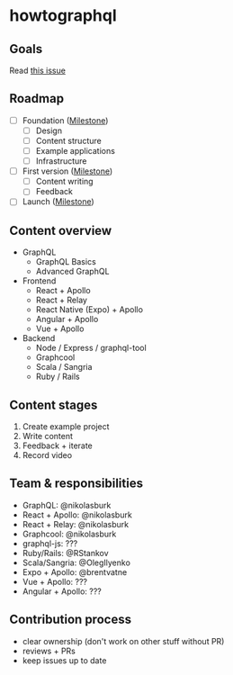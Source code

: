 # howtographql

## Goals

Read [this issue](https://github.com/howtographql/howtographql/issues/3)

## Roadmap

- [ ] Foundation ([Milestone](https://github.com/howtographql/howtographql/milestone/1))
  - [ ] Design
  - [ ] Content structure
  - [ ] Example applications
  - [ ] Infrastructure
- [ ] First version ([Milestone](https://github.com/howtographql/howtographql/milestone/2))
  - [ ] Content writing
  - [ ] Feedback
- [ ] Launch ([Milestone](https://github.com/howtographql/howtographql/milestone/2))

## Content overview

- GraphQL
  - GraphQL Basics
  - Advanced GraphQL
- Frontend
  - React + Apollo
  - React + Relay
  - React Native (Expo) + Apollo
  - Angular + Apollo
  - Vue + Apollo
- Backend
  - Node / Express / graphql-tool
  - Graphcool
  - Scala / Sangria
  - Ruby / Rails

## Content stages

1) Create example project
2) Write content
3) Feedback + iterate
4) Record video

## Team & responsibilities

- GraphQL: @nikolasburk
- React + Apollo: @nikolasburk
- React + Relay: @nikolasburk
- Graphcool: @nikolasburk
- graphql-js: ???
- Ruby/Rails: @RStankov
- Scala/Sangria: @OlegIlyenko
- Expo + Apollo: @brentvatne
- Vue + Apollo: ???
- Angular + Apollo: ???

## Contribution process

- clear ownership (don't work on other stuff without PR)
- reviews + PRs
- keep issues up to date

